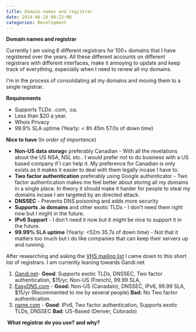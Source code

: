 ```yaml
---
title: Domain names and registrar 
date: 2014-06-18 00:23:00
categories: Development
---
```

<strong>Domain names and registrar</strong>

Currently I am using 6 different registrars for 100+ domains that I have registered over the years. All these different accounts on different registrars with different interfaces, make it annoying to update and keep track of everything, especially when I need to renew all my domains.

I'm in the process of <span style="color: #222222;">consolidating </span>all my domains and moving them to a single registrar.

<strong>Requirements</strong>
<ul>
	<li>Supports TLDs: .com, .ca.</li>
	<li>Less than $20 a year.</li>
	<li>Whois Privacy</li>
	<li>99.9% SLA uptime (Yearly: &lt; 8h 45m 57.0s of down time)</li>
</ul>
<strong>Nice to have </strong>(I<em>n order of importance</em>)
<ul>
	<li><strong>Non-US data storag</strong>e preferably Canadian - With all the revelations about the US NSA, NSL etc.. I would prefer not to do business with a US based company if I can help it. My preference for Canadian is only exists as it makes it easier to deal with them legally incase I have to.</li>
	<li><strong>Two factor authentication</strong> preferably using Google authenticator - Two factor authentication makes me feel better about storing all my domains in a single place. In theory it should make it harder for people to steal my domains incase I am targeted by an directed attack.</li>
	<li><strong>DNSSEC</strong> - Prevents DNS poisoning and adds more security</li>
	<li><strong>Supports .io domains</strong> and other exotic TLDs - I don't need them right now but I might in the future.</li>
	<li><strong>IPv6 Support</strong> - I don't need it now but it might be nice to support it in the future.</li>
	<li><strong>99.99% <span style="color: #414141;">SLA </span>uptime</strong> (Yearly: &lt;52m 35.7s of down time) - Not that it matters too much but I do like companies that can keep their servers up and running.</li>
</ul>
After researching and asking the <a href="http://vancouver.hackspace.ca/wp/">VHS mailing list</a> I came down to this short list of registrars. I am currently leaning towards Gandi.net
<ol>
	<li><a href="https://www.gandi.net/">Gandi.net</a>- <strong>Good</strong>: Supports exotic TLDs, DNSSEC, Two factor authentication, $15/yr, Non-US (French), 99.99 SLA,</li>
	<li><a href="https://web.easydns.com/">EasyDNS.com</a> - <strong>Good:</strong> Non-US (Canadain), DNSSEC, IPv6, 99.99 SLA, $15/yr (Recommented to me by several people) <strong>Bad:</strong> No Two factor authentication.</li>
	<li><a href="http://name.com">name.com</a> - <strong>Good</strong>: IPv6, Two factor authentication, Supports exotic TLDs, DNSSEC <strong>Bad</strong>: US-Based (Denver, Colorado)</li>
</ol>
<strong> What registrar do you use? and why? </strong>
